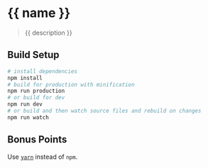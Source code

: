 # {{ name }}

> {{ description }}

## Build Setup

``` bash
# install dependencies
npm install
# build for production with minification
npm run production
# or build for dev
npm run dev
# or build and then watch source files and rebuild on changes
npm run watch
```

## Bonus Points

Use [`yarn`](https://yarnpkg.com/en/) instead of `npm`. 